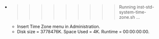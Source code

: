 * >>>>>>>>> Running inst-std-system-time-zone.sh ...
  * Insert Time Zone menu in Administration.
  * Disk size = 3778476K. Space Used = 4K. Runtime = 00:00:00:00.
